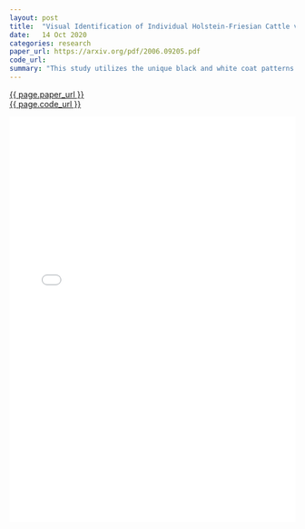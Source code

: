 ```yaml
---
layout: post
title:  "Visual Identification of Individual Holstein-Friesian Cattle via Deep Metric Learning"
date:   14 Oct 2020
categories: research
paper_url: https://arxiv.org/pdf/2006.09205.pdf
code_url: 
summary: "This study utilizes the unique black and white coat patterns of Holstein-Friesian cattle, akin to Turing’s reaction-diffusion systems, to automate the visual detection and biometric identification of individual cattle using convolutional neural networks and deep metric learning. Unlike traditional methods that depend on physical markings or wearables, this approach offers a completely hands-off technique for automated detection, localization, and identification of cattle from overhead images in open herd settings, without the need for re-training for new herd additions. The system demonstrates high accuracy, with a 93.8% success rate in identifying cattle unseen during training, using only half of the population. This research facilitates non-intrusive cattle monitoring, beneficial for precision farming, health and welfare surveillance, and veterinary research, including behavioral studies and disease tracking. Essential components of the research, including source code, network weights, and datasets, are publicly accessible."
---
```


<style>
.responsive-pdf-container {
    overflow: hidden;
    padding-top: 141.42%; /* 16:9 Aspect Ratio, adjust as needed */
    position: relative;
}

.responsive-pdf-container iframe {
    border: none;
    height: 100%;
    left: 0;
    position: absolute;
    top: 0;
    width: 100%;
}
</style>

<a href="{{ page.paper_url }}">{{ page.paper_url }}</a><br>
<a href="{{ page.code_url }}">{{ page.code_url }}</a>

<div class="responsive-pdf-container">
    <iframe src="{{ page.paper_url }}" style="border: none;"></iframe>
</div>